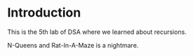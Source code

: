 # Introduction

This is the 5th lab of DSA where we learned about recursions.

N-Queens and Rat-In-A-Maze is a nightmare.